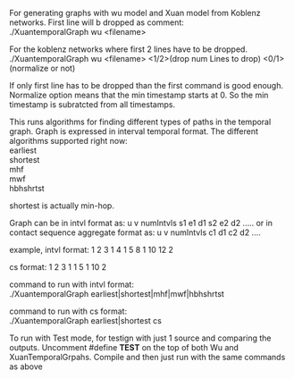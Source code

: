 For generating graphs with wu model and Xuan model from Koblenz networks. First line will b dropped as comment: <br>
./XuantemporalGraph wu \<filename\> <br>

For the koblenz networks where first 2 lines have to be dropped. <br>
./XuantemporalGraph wu \<filename\> \<1/2\>(drop num Lines to drop) \<0/1\>(normalize or not) <br>

If only first line has to be dropped than the first command is good enough. <br>
Normalize option means that the min timestamp starts at 0. So the min timestamp is subratcted from all timestamps. <br>

This runs algorithms for finding different types of paths in the temporal graph.
Graph is expressed in interval temporal format.
The different algorithms supported right now: <br>
earliest <br>
shortest <br>
mhf <br>
mwf <br>
hbhshrtst  <br>

shortest is actually min-hop. <br>

Graph can be in intvl format as:
u v numIntvls s1 e1 d1 s2 e2 d2 .....
or in contact sequence aggregate format as:
u v numIntvls c1 d1 c2 d2 ....

example, intvl format:
1 2 3 1 4 1 5 8 1 10 12 2

cs format:
1 2 3 1 1 5 1 10 2

command to run with intvl format: <br>
./XuantemporalGraph earliest|shortest|mhf|mwf|hbhshrtst <filename> <br>

command to run with cs format: <br>
./XuantemporalGraph earliest|shortest <filename> cs <br>

To run with Test mode, for testign with just 1 source and comparing the outputs.
Uncomment #define __TEST__ on the top of both Wu and XuanTemporalGrpahs.
Compile and then just run with the same commands as above
